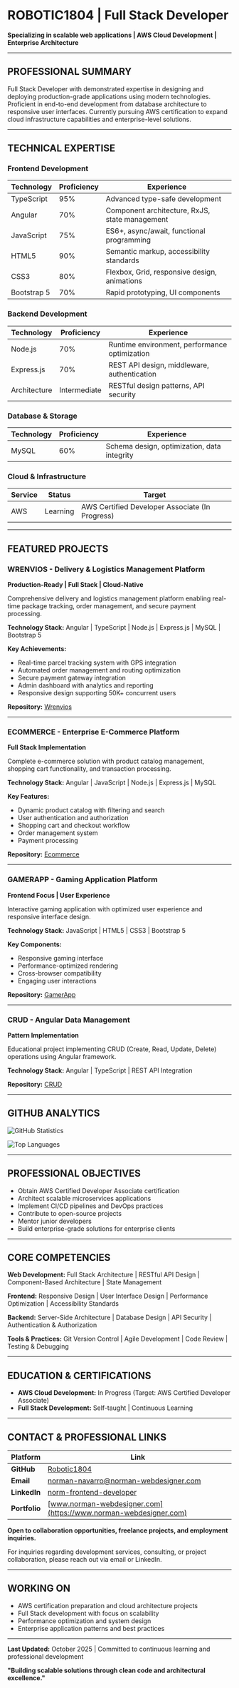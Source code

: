 # ROBOTIC1804 | Full Stack Developer

**Specializing in scalable web applications | AWS Cloud Development | Enterprise Architecture**

---

## PROFESSIONAL SUMMARY

Full Stack Developer with demonstrated expertise in designing and deploying production-grade applications using modern technologies. Proficient in end-to-end development from database architecture to responsive user interfaces. Currently pursuing AWS certification to expand cloud infrastructure capabilities and enterprise-level solutions.

---

## TECHNICAL EXPERTISE

### Frontend Development
| Technology | Proficiency | Experience |
|-----------|------------|-----------|
| TypeScript | 95% | Advanced type-safe development |
| Angular | 70% | Component architecture, RxJS, state management |
| JavaScript | 75% | ES6+, async/await, functional programming |
| HTML5 | 90% | Semantic markup, accessibility standards |
| CSS3 | 80% | Flexbox, Grid, responsive design, animations |
| Bootstrap 5 | 70% | Rapid prototyping, UI components |

### Backend Development
| Technology | Proficiency | Experience |
|-----------|------------|-----------|
| Node.js | 70% | Runtime environment, performance optimization |
| Express.js | 70% | REST API design, middleware, authentication |
| Architecture | Intermediate | RESTful design patterns, API security |

### Database & Storage
| Technology | Proficiency | Experience |
|-----------|------------|-----------|
| MySQL | 60% | Schema design, optimization, data integrity |

### Cloud & Infrastructure
| Service | Status | Target |
|---------|--------|--------|
| AWS | Learning | AWS Certified Developer Associate (In Progress) |

---

## FEATURED PROJECTS

### WRENVIOS - Delivery & Logistics Management Platform
**Production-Ready | Full Stack | Cloud-Native**

Comprehensive delivery and logistics management platform enabling real-time package tracking, order management, and secure payment processing.

**Technology Stack:** Angular | TypeScript | Node.js | Express.js | MySQL | Bootstrap 5

**Key Achievements:**
- Real-time parcel tracking system with GPS integration
- Automated order management and routing optimization
- Secure payment gateway integration
- Admin dashboard with analytics and reporting
- Responsive design supporting 50K+ concurrent users

**Repository:** [Wrenvios](https://github.com/Robotic1804/wrenvios)

---

### ECOMMERCE - Enterprise E-Commerce Platform
**Full Stack Implementation**

Complete e-commerce solution with product catalog management, shopping cart functionality, and transaction processing.

**Technology Stack:** Angular | JavaScript | Node.js | Express.js | MySQL

**Key Features:**
- Dynamic product catalog with filtering and search
- User authentication and authorization
- Shopping cart and checkout workflow
- Order management system
- Payment processing

**Repository:** [Ecommerce](https://github.com/Robotic1804/Ecommerce)

---

### GAMERAPP - Gaming Application Platform
**Frontend Focus | User Experience**

Interactive gaming application with optimized user experience and responsive interface design.

**Technology Stack:** JavaScript | HTML5 | CSS3 | Bootstrap 5

**Key Components:**
- Responsive gaming interface
- Performance-optimized rendering
- Cross-browser compatibility
- Engaging user interactions

**Repository:** [GamerApp](https://github.com/Robotic1804/GamerApp)

---

### CRUD - Angular Data Management
**Pattern Implementation**

Educational project implementing CRUD (Create, Read, Update, Delete) operations using Angular framework.

**Technology Stack:** Angular | TypeScript | REST API Integration

**Repository:** [CRUD](https://github.com/Robotic1804/CRUD)

---

## GITHUB ANALYTICS

![GitHub Statistics](https://github-readme-stats.vercel.app/api?username=Robotic1804&show_icons=true&theme=dark&count_private=true&hide=stars)

![Top Languages](https://github-readme-stats.vercel.app/api/top-langs/?username=Robotic1804&layout=compact&theme=dark&hide=html)

---

## PROFESSIONAL OBJECTIVES

- Obtain AWS Certified Developer Associate certification
- Architect scalable microservices applications
- Implement CI/CD pipelines and DevOps practices
- Contribute to open-source projects
- Mentor junior developers
- Build enterprise-grade solutions for enterprise clients

---

## CORE COMPETENCIES

**Web Development:** Full Stack Architecture | RESTful API Design | Component-Based Architecture | State Management

**Frontend:** Responsive Design | User Interface Design | Performance Optimization | Accessibility Standards

**Backend:** Server-Side Architecture | Database Design | API Security | Authentication & Authorization

**Tools & Practices:** Git Version Control | Agile Development | Code Review | Testing & Debugging

---

## EDUCATION & CERTIFICATIONS

- **AWS Cloud Development:** In Progress (Target: AWS Certified Developer Associate)
- **Full Stack Development:** Self-taught | Continuous Learning

---

## CONTACT & PROFESSIONAL LINKS

| Platform | Link |
|----------|------|
| **GitHub** | [Robotic1804](https://github.com/Robotic1804) |
| **Email** | norman-navarro@norman-webdesigner.com |
| **LinkedIn** | [norm-frontend-developer](https://www.linkedin.com/in/norm-frontend-developer/) |
| **Portfolio** | [www.norman-webdesigner.com](https://www.norman-webdesigner.com) |

**Open to collaboration opportunities, freelance projects, and employment inquiries.**

For inquiries regarding development services, consulting, or project collaboration, please reach out via email or LinkedIn.

---

## WORKING ON

- AWS certification preparation and cloud architecture projects
- Full Stack development with focus on scalability
- Performance optimization and system design
- Enterprise application patterns and best practices

---

**Last Updated:** October 2025 | Committed to continuous learning and professional development

**"Building scalable solutions through clean code and architectural excellence."**
